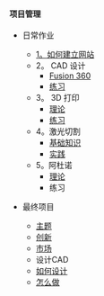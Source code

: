<!-- 侧边栏 docs/_sidebar.md -->
####        项目管理
- 日常作业
  - [1。如何建立网站](CHINESE/PM/Howtobuild/githubpage.md)
  - 2。 CAD 设计
    - [Fusion 360](CHINESE/PM/CAD/installcad.md)
    - [练习](CHINESE/PM/CAD/practicecad.md)
  - 3。 3D 打印
    - [理论](CHINESE/PM/3dprinting/theory.md)
    - [练习](CHINESE/PM/3dprinting/practice.md)
  - 4。激光切割
    - [基础知识](https://www.nexmaker.com/doc/6laser_cutter/basic.html)
    - [实践](https://www.nexmaker.com/doc/6laser_cutter/Design_guide.html)
  - 5。阿杜诺
    - [理论](https://www.nexmaker.com/doc/5arduino/arduino_basic.html)
    - 练习


- 最终项目
  - [主题](CHINESE/FINALPROJECT/topic.md)
  - [创新](CHINESE/FINALPROJECT/market.md)
  - [市场](CHINESE/FINALPROJECT/innovation.md)
  -  设计CAD
   - [如何设计]()
   - [怎么做]()